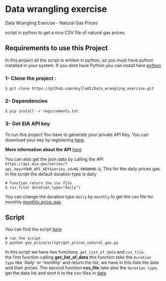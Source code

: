 # Data wrangling exercise
 Data Wrangling Exercise - Natural Gas Prices 
 
 script in python to get a nice CSV file of natural gas prices.


## Requirements to use this Project

In this project all the script is wrtiten in python, so you must have python installed in your system.
If you dont have Python you can install here [python](https://www.python.org/downloads/)

### 1- Clone the project :

    
    $ git clone https://github.com/msylla01/Data_wrangling_exercise.git
    
   

### 2-  Dependencies
   
    $ pip install -r requirements.txt
    
   
    
### 3- Get EIA API key

To run this project You have to generate your private API Key. 
You can download your key by registering [here](https://www.eia.gov/opendata/register.php).

**More information about the API** [here](http://www.eia.gov/developer) 

You can also get the json data by calling the API `https://api.eia.gov/series/?api_key=YOUR_API_KEY&series_id=NG.RNGWHHD.D`, This for the daily prices gas.
in the script the default duration type is daily 

    
    # function return the csv file
    $ csv_file( duration_type="daily")
    

   You can change the duration type `daily` by `monthly` to get the csv file for monthly [monthly_price_gas](https://github.com/msylla01/Data_wrangling_exercise/blob/main/gas_prices/data/monthly_gas_prices.csv).
   
## Script
You can find the script [here](https://github.com/msylla01/Data_Wrangling_Exercise/blob/main/gas_prices/script/get_prices_natural_gas.py)

   
    # run the script 
    $ python gas_price/script/get_prices_natural_gas.py
    
   
   

In this script we have two functions, `get_list_of_data` and `csv_file`.<br>
the first function calling **get_list_of_data**  this function take the `duration type` like 'daily' or 'monthly' and return the list, we have in this liste the date and their prices.
The second function **csv_file** take also the `duration type`,  get the data list and stort it to the csv files in [data](gas_prices/data)
